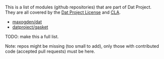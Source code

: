 
This is a list of modules (github repositories) that are part of Dat Project. They are all covered by the [Dat Project License](dat-license.md) and [CLA](dat-cla.md).

- [maxogden/dat](https://github.com/maxogden/dat)
- [datproject/gasket](https://github.com/datproject/gasket)

TODO: make this a full list.

Note: repos might be missing (too small to add), only those with contributed code (accepted pull requests) must be here.
